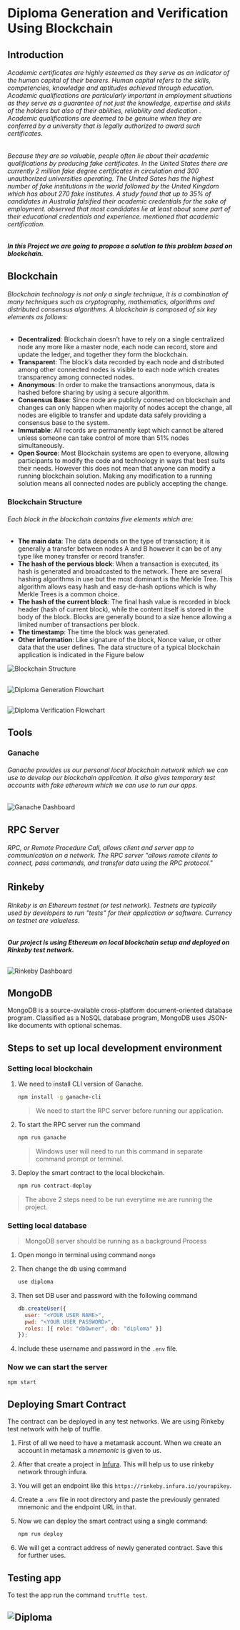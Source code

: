 # Diploma Generation and Verification Using Blockchain

## Introduction
###### Academic certificates are highly esteemed as they serve as an indicator of the human capital of their bearers. Human capital refers to the skills, competencies, knowledge and aptitudes achieved through education. Academic qualifications are particularly important in employment situations as they serve as a guarantee of not just the knowledge, expertise and skills of the holders but also of their abilities, reliability and dedication . Academic qualifications are deemed to be genuine when they are conferred by a university that is legally authorized to award such certificates.  
  
##
  

###### Because they are so valuable, people often lie about their academic qualifications by producing fake certificates. In the United States there are currently 2 million fake degree certificates in circulation and 300 unauthorized universities operating. The United Sates has the highest number of fake institutions in the world followed by the United Kingdom which has about 270 fake institutes. A study found that up to 35% of candidates in Australia falsified their academic credentials for the sake of employment. observed that most candidates lie at least about some part of their educational credentials and experience. mentioned that academic certification.

##

##### In this Project we are going to propose a solution to this problem based on blockchain.

##

## Blockchain
###### Blockchain technology is not only a single technique, it is a combination of many techniques such as cryptography, mathematics, algorithms and distributed consensus algorithms. A blockchain is composed of six key elements as follows:
- **Decentralized**: Blockchain doesn’t have to rely on a single centralized node any more like a master node, each node can record, store and update the ledger, and together they form the blockchain.
- **Transparent**: The block’s data recorded by each node and distributed among other connected nodes is visible to each node which creates transparency among connected nodes.
- **Anonymous**: In order to make the transactions anonymous, data is hashed before sharing by using a secure algorithm.
- **Consensus Base**: Since node are publicly connected on blockchain and changes can only happen when majority of nodes accept the change, all nodes are eligible to transfer and update data safely providing a consensus base to the system.
- **Immutable**: All records are permanently kept which cannot be altered unless someone can take control of more than 51% nodes simultaneously.
- **Open Source**: Most Blockchain systems are open to everyone, allowing participants to modify the code and technology in ways that best suits their needs. However this does not mean that anyone can modify a running blockchain solution. Making any modification to a running solution means all connected nodes are publicly accepting the change.

### Blockchain Structure

###### Each block in the blockchain contains five elements which are:
- **The main data**: The data depends on the type of transaction; it is generally a transfer between nodes A and B however it can be of any type like money transfer or record transfer.
- **The hash of the pervious block**: When a transaction is executed, its hash is generated and broadcasted to the network. There are several hashing algorithms in use but the most dominant is the Merkle Tree. This algorithm allows easy hash and easy de-hash options which is why Merkle Trees is a common choice.
- **The hash of the current block**: The final hash value is recorded in block header (hash of current block), while the content itself is stored in the body of the block. Blocks are generally bound to a size hence allowing a limited number of transactions per block.
- **The timestamp**: The time the block was generated.
- **Other information**: Like signature of the block, Nonce value, or other data that the user defines. The data structure of a typical blockchain application is indicated in the Figure below

![Blockchain Structure](https://miro.medium.com/max/2426/0*mKiuqGLo9nsfDHLo.png)

##
##
##
##
##
##

![Diploma Generation Flowchart](https://i.ibb.co/x8bLffV/Flowchart.png)

##
##
##
##
##

![Diploma Verification Flowchart](https://i.ibb.co/sV6SCKd/Flowchart-1.png)

##
##
##
##
##

## Tools

### Ganache

###### Ganache provides us our personal local blockchain network which we can use to develop our blockchain application. It also gives temporary test accounts with fake ethereum which we can use to run our apps.

##
##
##
![Ganache Dashboard](https://www.trufflesuite.com/img/ganache-window.png)

##
##
##
##
##
##

## RPC Server
###### RPC, or Remote Procedure Call, allows client and server app to communication on a network. The RPC server "allows remote clients to connect, pass commands, and transfer data using the RPC protocol."

##
##
##
##
##
##

## Rinkeby

###### Rinkeby is an Ethereum testnet (or test network). Testnets are typically used by developers to run "tests" for their application or software. Currency on testnet are valueless.
##### Our project is using Ethereum on local blockchain setup and deployed on Rinkeby test network.

##
##
##
##


![Rinkeby Dashboard](https://habrastorage.org/webt/b7/cx/f9/b7cxf9o6oxtiaciuvg4cafsztnk.jpeg)

##
##
##
##

## MongoDB
MongoDB is a source-available cross-platform document-oriented database program. Classified as a NoSQL database program, MongoDB uses JSON-like documents with optional schemas.


## Steps to set up local development environment

### Setting local blockchain

1. We need to install CLI version of Ganache.

   ```bash
   npm install -g ganache-cli
   ```

   > We need to start the RPC server before running our application.

1. To start the RPC server run the command

   ```bash
   npm run ganache
   ```

   > Windows user will need to run this command in separate command prompt or terminal.

1. Deploy the smart contract to the local blockchain.

   ```bash
   npm run contract-deploy
   ```

> The above 2 steps need to be run everytime we are running the project.

### Setting local database

> MongoDB server should be running as a background Process

1. Open mongo in terminal using command `mongo`

1. Then change the db using command

   ```bash
   use diploma
   ```

1. Then set DB user and password with the following command

   ```javascript
   db.createUser({
     user: "<YOUR USER NAME>",
     pwd: "<YOUR USER PASSWORD>",
     roles: [{ role: "dbOwner", db: "diploma" }]
   });
   ```

1. Include these username and password in the `.env` file.

### Now we can start the server

```bash
npm start
```

## Deploying Smart Contract

The contract can be deployed in any test networks. We are using Rinkeby test network with help of truffle.

1. First of all we need to have a metamask account. When we create an account in metamask a _mnemonic_ is given to us.

2. After that create a project in [Infura](https://infura.io). This will help us to use rinkeby network through infura.

3. You will get an endpoint like this `https://rinkeby.infura.io/yourapikey`.

4. Create a `.env` file in root directory and paste the previously genrated mnemonic and the endpoint URL in that. 

 

5. Now we can deploy the smart contract using a single command:

   ```BASH
   npm run deploy
   ```

6. We will get a contract address of newly generated contract. Save this for further uses.

## Testing app

To test the app run the command `truffle test`.

![Diploma](https://i.ibb.co/XkJVbxm/Untitled.png)
---
